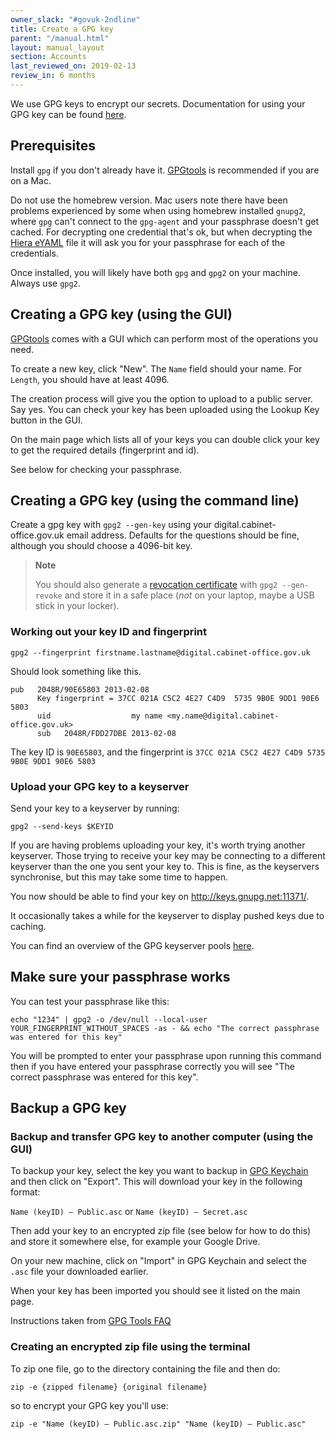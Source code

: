 ```yaml
---
owner_slack: "#govuk-2ndline"
title: Create a GPG key
parent: "/manual.html"
layout: manual_layout
section: Accounts
last_reviewed_on: 2019-02-13
review_in: 6 months
---
```


We use GPG keys to encrypt our secrets. Documentation for using your GPG key can be found [here](/manual/encrypted-hiera-data.html#common-tasks-for-handling-encrypted-hiera-data).

## Prerequisites

Install `gpg` if you don't already have it. [GPGtools](https://gpgtools.org/) is recommended if you are on a Mac.

Do not use the homebrew version. Mac users note there have been problems experienced by some when using homebrew installed `gnupg2`, where `gpg` can't connect to the `gpg-agent` and your passphrase doesn't get cached. For decrypting one credential that's ok, but when decrypting the [Hiera eYAML](encrypted-hiera-data.html) file it will ask you for your passphrase for each of the credentials.

Once installed, you will likely have both `gpg` and `gpg2` on your machine. Always use `gpg2`.

## Creating a GPG key (using the GUI)

[GPGtools](https://gpgtools.org/) comes with a GUI which can perform most of the operations you need.

To create a new key, click "New". The `Name` field should your name. For `Length`, you should have at least 4096.

The creation process will give you the option to upload to a public server. Say yes. You can check your key has been uploaded using the Lookup Key button in the GUI.

On the main page which lists all of your keys you can double click your key to get the required details (fingerprint and id).

See below for checking your passphrase.

## Creating a GPG key (using the command line)

Create a gpg key with `gpg2 --gen-key` using your
digital.cabinet-office.gov.uk email address. Defaults for the questions
should be fine, although you should choose a 4096-bit key.

> **Note**
>
> You should also generate a [revocation
> certificate](http://www.dewinter.com/gnupg_howto/english/GPGMiniHowto-3.html#ss3.4)
> with `gpg2 --gen-revoke` and store it in a safe place (*not* on your
> laptop, maybe a USB stick in your locker).

### Working out your key ID and fingerprint

```
gpg2 --fingerprint firstname.lastname@digital.cabinet-office.gov.uk
```

Should look something like this.

```
pub   2048R/90E65803 2013-02-08
      Key fingerprint = 37CC 021A C5C2 4E27 C4D9  5735 9B0E 9DD1 90E6 5803
      uid                  my name <my.name@digital.cabinet-office.gov.uk>
      sub   2048R/FDD27DBE 2013-02-08
```

The key ID is `90E65803`, and the fingerprint is `37CC 021A C5C2
4E27 C4D9 5735 9B0E 9DD1 90E6 5803`

### Upload your GPG key to a keyserver

Send your key to a keyserver by running:

```
gpg2 --send-keys $KEYID
```
If you are having problems uploading your key, it's worth trying another keyserver. Those trying to receive your key may be connecting to a different keyserver than the one you sent your key to. This is fine, as the keyservers synchronise, but this may take some time to happen.

You now should be able to find your key on <http://keys.gnupg.net:11371/>.

It occasionally takes a while for the keyserver to display pushed keys due to caching.

You can find an overview of the GPG keyserver pools [here](https://sks-keyservers.net/overview-of-pools.php).

## Make sure your passphrase works

You can test your passphrase like this:

```
echo "1234" | gpg2 -o /dev/null --local-user YOUR_FINGERPRINT_WITHOUT_SPACES -as - && echo "The correct passphrase was entered for this key"
```

You will be prompted to enter your passphrase upon running this command then if you have entered your passphrase correctly you will see "The correct passphrase was entered for this key".

## Backup a GPG key

### Backup and transfer GPG key to another computer (using the GUI)

To backup your key, select the key you want to backup in [GPG Keychain](https://gpgtools.org/) and then click on "Export". This will download your key in the following format:

`Name (keyID) – Public.asc` or `Name (keyID) – Secret.asc`

Then add your key to an encrypted zip file (see below for how to do this) and store it somewhere else, for example your Google Drive.

On your new machine, click on "Import" in GPG Keychain and select the `.asc` file your downloaded earlier.

When your key has been imported you should see it listed on the main page.

Instructions taken from [GPG Tools FAQ](https://gpgtools.tenderapp.com/kb/gpg-keychain-faq/backup-or-transfer-your-keys#transfer-keys-to-another-computer)

### Creating an encrypted zip file using the terminal

To zip one file, go to the directory containing the file and then do:

`zip -e {zipped filename} {original filename}`

so to encrypt your GPG key you'll use:

`zip -e "Name (keyID) – Public.asc.zip" "Name (keyID) – Public.asc"`